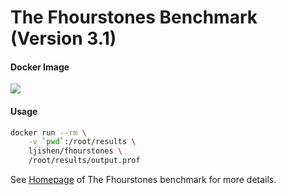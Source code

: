 # The Fhourstones Benchmark (Version 3.1)#### Docker Image[![](https://images.microbadger.com/badges/image/ljishen/fhourstones.svg)](http://microbadger.com/images/ljishen/fhourstones "Get your own image badge on microbadger.com")#### Usage```bashdocker run --rm \    -v `pwd`:/root/results \    ljishen/fhourstones \    /root/results/output.prof```See [Homepage](https://tromp.github.io/c4/fhour.html) of The Fhourstones benchmark for more details.